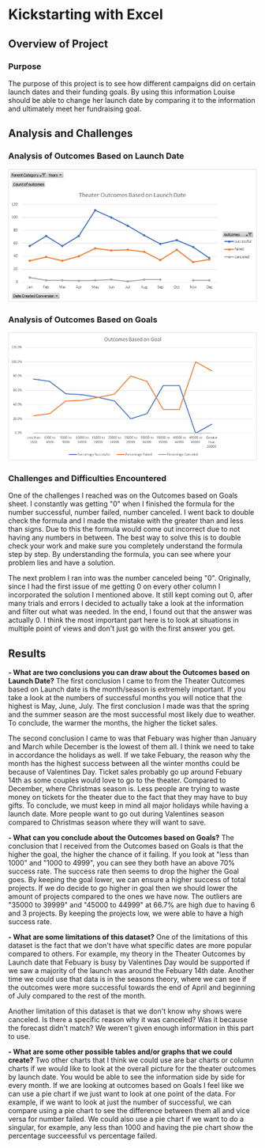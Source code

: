 # Kickstarting with Excel

## Overview of Project

### Purpose
The purpose of this project is to see how different campaigns did on certain launch dates and their funding goals. By using this 
information Louise should be able to change her launch date by comparing it to the information and
ultimately meet her fundraising goal. 

## Analysis and Challenges

### Analysis of Outcomes Based on Launch Date
![This is an image](https://github.com/clarosjorge21/kickstarter-analysis/blob/412954e122dc7888887e650629fd3d83f262243b/Theater_Outcomes_vs_Launch.png)

### Analysis of Outcomes Based on Goals
![This is an image](https://github.com/clarosjorge21/kickstarter-analysis/blob/64c07993f7a70d6192ba2904d284e5bb473e7123/Outcomes_vs_Goals.png)

### Challenges and Difficulties Encountered
One of the challenges I reached was on the Outcomes based on Goals sheet. 
I constantly was getting "0" when I finished the formula for the number successful, number failed, number canceled.
I went back to double check the formula and I made the mistake with the greater than and less than signs. 
Due to this the formula would come out incorrect due to not having any numbers in between.
The best way to solve this is to double check your work and make sure you completely understand the formula step by step.
By understanding the formula, you can see where your problem lies and have a solution.

The next problem I ran into was the number canceled being "0". Originally, since I had the first issue of me getting 0
on every other column I incorporated the solution I mentioned above. It still kept coming out 0, after many trials and errors 
I decided to actually take a look at the information and filter out what was needed. In the end, I found out that the answer
was actually 0. I think the most important part here is to look at situations in multiple point of views and don't just go with
the first answer you get. 


## Results

**- What are two conclusions you can draw about the Outcomes based on Launch Date?**
The first conclusion I came to from the Theater Outcomes based on Launch date is the month/season is extremely important.
If you take a look at the numbers of successful months you will notice that the highest is May, June, July. 
The first conclusion I made was that the spring and the summer season are the most successful most likely due to weather. 
To conclude, the warmer the months, the higher the ticket sales. 

The second conclusion I came to was that Febuary was higher than January and March while December is the lowest of them all.
I think we need to take in accordance the holidays as well. If we take Febuary, the reason why the month has the highest success between
all the winter months could be because of Valentines Day. Ticket sales probably go up around Febuary 14th as some couples would love to go to the theater.
Compared to December, where Christmas season is. Less people are trying to waste money on tickets for the theater due to the fact that they may have to buy gifts.
To conclude, we must keep in mind all major holidays while having a launch date. 
More people want to go out during Valentines season compared to Christmas season where they will want to save. 


**- What can you conclude about the Outcomes based on Goals?**
The conclusion that I received from the Outcomes based on Goals is that the higher the goal, the higher the chance of it failing. 
If you look at "less than 1000" and "1000 to 4999", you can see they both have an above 70% success rate.
The success rate then seems to drop the higher the Goal goes. 
By keeping the goal lower, we can ensure a higher success of total projects. 
If we do decide to go higher in goal then we should lower the amount of projects compared to the ones we have now.
The outliers are "35000 to 39999" and "45000 to 44999" at 66.7% are high due to having 6 and 3 projects.
By keeping the projects low, we were able to have a high success rate.

**- What are some limitations of this dataset?**
One of the limitations of this dataset is the fact that we don't have what specific dates are more popular compared to others.
For example, my theory in the Theater Outcomes by Launch date that Febuary is busy by Valentines Day would be supported if 
we saw a majority of the launch was around the Febuary 14th date. Another time we could use that data is in the seasons theory, 
where we can see if the outcomes were more successful towards the end of April and beginning of July compared to the rest of the month. 

Another limitation of this dataset is that we don't know why shows were canceled. Is there a specific reason why it was canceled?
Was it because the forecast didn't match? We weren't given enough information in this part to use. 

**- What are some other possible tables and/or graphs that we could create?**
Two other charts that I think we could use are bar charts or column charts if we would like to look at the overall picture 
for the theater outcomes by launch date. You would be able to see the information side by side for every month.
If we are looking at outcomes based on Goals I feel like we can use a pie chart if we
just want to look at one point of the data. For example, if we want to look at just the number of successful, we can compare using a pie chart 
to see the difference between them all and vice versa for number failed. We could also use a pie chart if we want to do a singular, for example, any less than 1000 
and having the pie chart show the percentage succeessful vs percentage failed.

